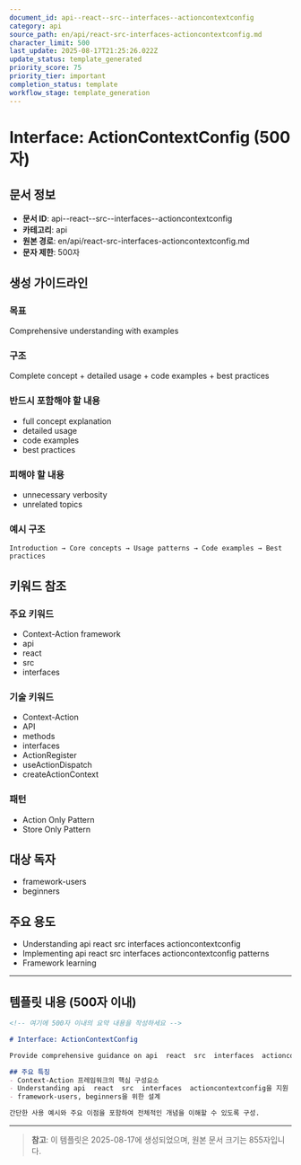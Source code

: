 ```yaml
---
document_id: api--react--src--interfaces--actioncontextconfig
category: api
source_path: en/api/react-src-interfaces-actioncontextconfig.md
character_limit: 500
last_update: 2025-08-17T21:25:26.022Z
update_status: template_generated
priority_score: 75
priority_tier: important
completion_status: template
workflow_stage: template_generation
---
```


# Interface: ActionContextConfig (500자)

## 문서 정보
- **문서 ID**: api--react--src--interfaces--actioncontextconfig
- **카테고리**: api
- **원본 경로**: en/api/react-src-interfaces-actioncontextconfig.md
- **문자 제한**: 500자

## 생성 가이드라인

### 목표
Comprehensive understanding with examples

### 구조
Complete concept + detailed usage + code examples + best practices

### 반드시 포함해야 할 내용
- full concept explanation
- detailed usage
- code examples
- best practices

### 피해야 할 내용  
- unnecessary verbosity
- unrelated topics

### 예시 구조
```
Introduction → Core concepts → Usage patterns → Code examples → Best practices
```

## 키워드 참조

### 주요 키워드
- Context-Action framework
- api
- react
- src
- interfaces

### 기술 키워드
- Context-Action
- API
- methods
- interfaces
- ActionRegister
- useActionDispatch
- createActionContext

### 패턴
- Action Only Pattern
- Store Only Pattern

## 대상 독자
- framework-users
- beginners

## 주요 용도
- Understanding api  react  src  interfaces  actioncontextconfig
- Implementing api  react  src  interfaces  actioncontextconfig patterns
- Framework learning

---

## 템플릿 내용 (500자 이내)

```markdown
<!-- 여기에 500자 이내의 요약 내용을 작성하세요 -->

# Interface: ActionContextConfig

Provide comprehensive guidance on api  react  src  interfaces  actioncontextconfig

## 주요 특징
- Context-Action 프레임워크의 핵심 구성요소
- Understanding api  react  src  interfaces  actioncontextconfig을 지원
- framework-users, beginners을 위한 설계

간단한 사용 예시와 주요 이점을 포함하여 전체적인 개념을 이해할 수 있도록 구성.
```

---

> **참고**: 이 템플릿은 2025-08-17에 생성되었으며, 
> 원본 문서 크기는 855자입니다.
